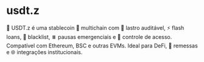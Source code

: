 # usdt.z
💠 USDT.z é uma stablecoin 🔗 multichain com 🏦 lastro auditável, ⚡ flash loans, 🚫 blacklist, ⏸️ pausas emergenciais e 🔐 controle de acesso. Compatível com Ethereum, BSC e outras EVMs. Ideal para DeFi, 💸 remessas e 🌐 integrações institucionais.
